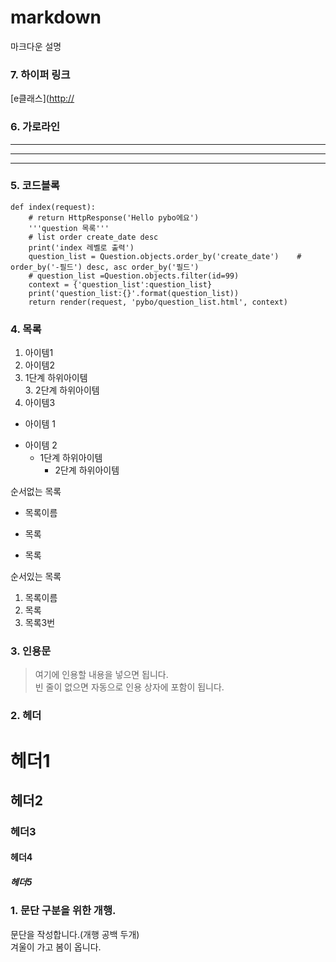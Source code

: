 # markdown
마크다운 설명

### 7. 하이퍼 링크
[e클래스]([http://](https://cafe.daum.net/pcwk "e클래스의 cafe입니다.")

### 6. 가로라인
---
***
------

### 5. 코드블록
```
def index(request):
    # return HttpResponse('Hello pybo에요')
    '''question 목록'''
    # list order create_date desc
    print('index 레벨로 출력')
    question_list = Question.objects.order_by('create_date')    # order_by('-필드') desc, asc order_by('필드')
    # question_list =Question.objects.filter(id=99)
    context = {'question_list':question_list}
    print('question_list:{}'.format(question_list))
    return render(request, 'pybo/question_list.html', context)
```

### 4. 목록
1. 아이템1  
2. 아이템2  
  9. 1단계 하위아이템  
    3. 2단계 하위아이템  
9. 아이템3


- 아이템 1  
+ 아이템 2  
  - 1단계 하위아이템  
    * 2단계 하위아이템  

순서없는 목록  
* 목록이름
- 목록
+ 목록

순서있는 목록  
1. 목록이름
2. 목록
3. 목록3번

### 3. 인용문
> 여기에 인용할 내용을 넣으면 됩니다.  
> 빈 줄이 없으면 자동으로 인용 상자에 포함이 됩니다.

### 2. 헤더
# 헤더1
## 헤더2
### 헤더3
#### 헤더4
##### 헤더5

### 1. 문단 구분을 위한 개행.
문단을 작성합니다.(개행 공백 두개)  
겨울이 가고 봄이 옵니다.
